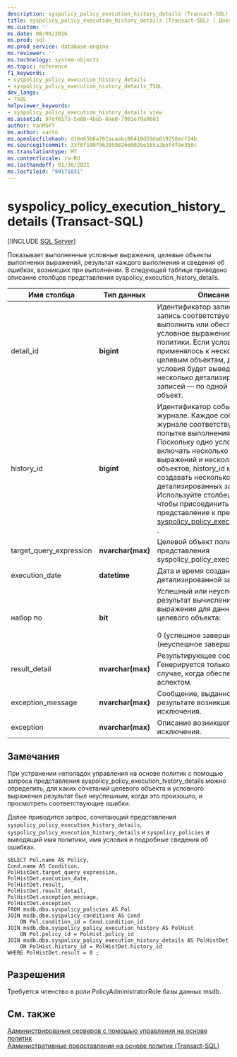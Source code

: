 ```yaml
---
description: syspolicy_policy_execution_history_details (Transact-SQL)
title: syspolicy_policy_execution_history_details (Transact-SQL) | Документация Майкрософт
ms.custom: ''
ms.date: 08/09/2016
ms.prod: sql
ms.prod_service: database-engine
ms.reviewer: ''
ms.technology: system-objects
ms.topic: reference
f1_keywords:
- syspolicy_policy_execution_history_details
- syspolicy_policy_execution_history_details_TSQL
dev_langs:
- TSQL
helpviewer_keywords:
- syspolicy_policy_execution_history_details view
ms.assetid: 97ef6573-5e8b-4ba5-8ae0-7901e79a9683
author: VanMSFT
ms.author: vanto
ms.openlocfilehash: d10e65b6a701acaabc80418d59da019250acf24b
ms.sourcegitcommit: 33f0f190f962059826e002be165a2bef4f9e350c
ms.translationtype: MT
ms.contentlocale: ru-RU
ms.lasthandoff: 01/30/2021
ms.locfileid: "99171831"
---
```

# <a name="syspolicy_policy_execution_history_details-transact-sql"></a>syspolicy_policy_execution_history_details (Transact-SQL)
[!INCLUDE [SQL Server](../../includes/applies-to-version/sqlserver.md)]

  Показывает выполненные условные выражения, целевые объекты выполнения выражений, результат каждого выполнения и сведения об ошибках, возникших при выполнении. В следующей таблице приведено описание столбцов представления syspolicy_execution_history_details.  
  
  
|Имя столбца|Тип данных|Описание|  
|-----------------|---------------|-----------------|  
|detail_id|**bigint**|Идентификатор записи. Каждая запись соответствует попытке выполнить или обеспечить одно условное выражение из политики. Если условие применялось к нескольким целевым объектам, для каждого условия будет выведено несколько детализированных записей — по одной на целевой объект.|  
|history_id|**bigint**|Идентификатор события в журнале. Каждое событие в журнале соответствует одной попытке выполнения политики. Поскольку одно условие может включать несколько условных выражений и несколько целевых объектов, history_id может создавать несколько детализированных записей. Используйте столбец history_id, чтобы присоединить это представление к представлению [syspolicy_policy_execution_history](../../relational-databases/system-catalog-views/syspolicy-policy-execution-history-transact-sql.md) .|  
|target_query_expression|**nvarchar(max)**|Целевой объект политики и представления syspolicy_policy_execution_history.|  
|execution_date|**datetime**|Дата и время создания этой детализированной записи.|  
|набор по|**bit**|Успешный или неуспешный результат вычисления условного выражения для данного целевого объекта:<br /><br /> 0 (успешное завершение) или 1 (неуспешное завершение)|  
|result_detail|**nvarchar(max)**|Результирующее сообщение. Генерируется только в том случае, когда обеспечивается аспектом.|  
|exception_message|**nvarchar(max)**|Сообщение, выданное в результате возникшего исключения.|  
|exception|**nvarchar(max)**|Описание возникшего исключения.|  
  
## <a name="remarks"></a>Замечания  
 При устранении неполадок управления на основе политик с помощью запроса представления syspolicy_policy_execution_history_details можно определить, для каких сочетаний целевого объекта и условного выражения результат был неуспешным, когда это произошло, и просмотреть соответствующие ошибки.  
  
 Далее приводится запрос, сочетающий представления `syspolicy_policy_execution_history_details`, `syspolicy_policy_execution_history_details` и `syspolicy_policies` и выводящий имя политики, имя условия и подробные сведения об ошибках.  
  
```  
SELECT Pol.name AS Policy,   
Cond.name AS Condition,   
PolHistDet.target_query_expression,   
PolHistDet.execution_date,   
PolHistDet.result,   
PolHistDet.result_detail,   
PolHistDet.exception_message,   
PolHistDet.exception   
FROM msdb.dbo.syspolicy_policies AS Pol  
JOIN msdb.dbo.syspolicy_conditions AS Cond  
    ON Pol.condition_id = Cond.condition_id  
JOIN msdb.dbo.syspolicy_policy_execution_history AS PolHist  
    ON Pol.policy_id = PolHist.policy_id  
JOIN msdb.dbo.syspolicy_policy_execution_history_details AS PolHistDet  
    ON PolHist.history_id = PolHistDet.history_id  
WHERE PolHistDet.result = 0 ;  
```  
  
## <a name="permissions"></a>Разрешения  
 Требуется членство в роли PolicyAdministratorRole базы данных msdb.  
  
## <a name="see-also"></a>См. также  
 [Администрирование серверов с помощью управления на основе политик](../../relational-databases/policy-based-management/administer-servers-by-using-policy-based-management.md)   
 [Административные представления на основе политик (Transact-SQL)](../../relational-databases/system-catalog-views/policy-based-management-views-transact-sql.md)  
  
  
